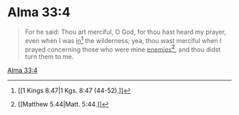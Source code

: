 # Alma 33:4

> For he said: Thou art merciful, O God, for thou hast heard my prayer, even when I was <u>in</u>[^a] the wilderness; yea, thou wast merciful when I prayed concerning those who were mine <u>enemies</u>[^b], and thou didst turn them to me.

[Alma 33:4](https://www.churchofjesuschrist.org/study/scriptures/bofm/alma/33?lang=eng&id=p4#p4)


[^a]: [[1 Kings 8.47|1 Kgs. 8:47 (44-52).]]
[^b]: [[Matthew 5.44|Matt. 5:44.]]
